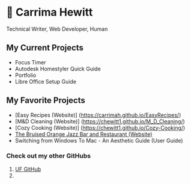 # 🌻 Carrima Hewitt 
Technical Writer, Web Developer, Human 
## My Current Projects
- Focus Timer
- Autodesk Homestyler Quick Guide
- Portfolio
- Libre Office Setup Guide
## My Favorite Projects
- [Easy Recipes (Website)] (https://carrimah.github.io/EasyRecipes/)
- [M&D Cleaning (Website)] (https://chewitt1.github.io/M_D_Cleaning/)
- [Cozy Cooking (Website)] (https://chewitt1.github.io/Cozy-Cooking/)
- [The Bruised Orange Jazz Bar and Restaurant (Website)](https://chewitt1.github.io/TheBruisedOrange/)
- Switching from Windows To Mac - An Aesthetic Guide (User Guide)

### Check out my other GitHubs
1. [UF GitHub](https://github.com/chewitt1)
2. 
